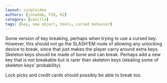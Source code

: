 ```yaml
---
layout: singleidea
authors: [jonadab, FIQ, K2]
category: [vanilla]
tags: [key, new object, tools, cursed behavior]
---
```

Some version of key breaking, perhaps when trying to use a cursed key. However, this should not go the SLASH'EM route of allowing any unlocking device to break, since that just makes the player carry around extra keys. Skeleton keys should be made of bone and can break. Perhaps add a new key that is not breakable but is rarer than skeleton keys (stealing some of skeleton keys' probability).

Lock picks and credit cards should possibly be able to break too.
